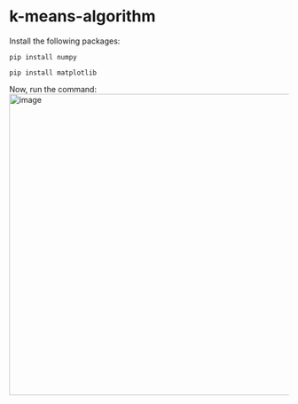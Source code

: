 # k-means-algorithm

Install the following packages:
```
pip install numpy
 ```
 ```
 pip install matplotlib
 ```
Now, run the command:
<img width="543" alt="image" src="https://user-images.githubusercontent.com/73131451/163042487-dab4f08a-c1c5-4ddf-82a5-1dde0ec3db62.png">
